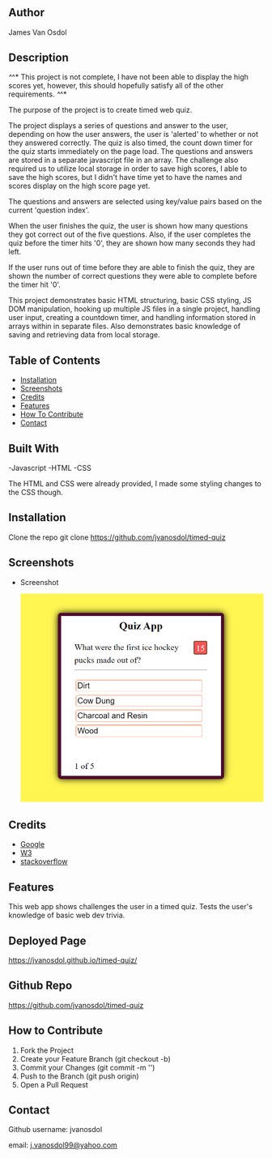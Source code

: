 # <Timed-Quiz>

## Author

James Van Osdol

## Description

*^*^*  This project is not complete, I have not been able to display the high scores yet, however, this should hopefully satisfy all of the other requirements.  *^*^*

The purpose of the project is to create timed web quiz.

The project displays a series of questions and answer to the user, depending on how the user answers, the user is 'alerted' to whether or not they answered correctly. The quiz is also timed, the count down timer for the quiz starts immediately on the page load. The questions and answers are stored in a separate javascript file in an array. The challenge also required us to utilize local storage in order to save high scores, I able to save the high scores, but I didn't have time yet to have the names and scores display on the high score page yet. 

The questions and answers are selected using key/value pairs based on the current 'question index'. 

When the user finishes the quiz, the user is shown how many questions they got correct out of the five questions. Also, if the user completes the quiz before the timer hits '0', they are shown how many seconds they had left.

If the user runs out of time before they are able to finish the quiz, they are shown the number of correct questions they were able to complete before the timer hit '0'.


This project demonstrates basic HTML structuring, basic CSS styling, JS DOM manipulation, hooking up multiple JS files in a single project, handling user input, creating a countdown timer, and handling information stored in arrays within in separate files. Also demonstrates basic knowledge of saving and retrieving data from local storage. 


## Table of Contents

- [Installation](#installation)
- [Screenshots](#screenshots)
- [Credits](#credits)
- [Features](#features)
- [How To Contribute](#how-to-contribute)
- [Contact](#contact)


## Built With

-Javascript
-HTML
-CSS

The HTML and CSS were already provided, I made some styling changes to the CSS though.

## Installation

Clone the repo
git clone https://github.com/jvanosdol/timed-quiz


## Screenshots


- Screenshot

  ![screenshot](/assets/timed-quiz-screenshot.png)


## Credits

- [Google](https://www.google.com)
- [W3](https://www.w3schools.com)
- [stackoverflow](https://stackoverflow.com/)

## Features

This web app shows challenges the user in a timed quiz. Tests the user's knowledge of basic web dev trivia.


## Deployed Page

https://jvanosdol.github.io/timed-quiz/


## Github Repo

https://github.com/jvanosdol/timed-quiz


## How to Contribute

1. Fork the Project
2. Create your Feature Branch (git checkout -b)
3. Commit your Changes (git commit -m '')
4. Push to the Branch (git push origin)
5. Open a Pull Request


## Contact

Github username: jvanosdol

email: j.vanosdol99@yahoo.com

